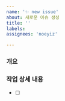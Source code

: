```yaml
---
name: '✨ new issue'
about: 새로운 이슈 생성
title: ''
labels:
assignees: 'noeyiz'

---
```


### 개요


### 작업 상세 내용
 - [ ] 
